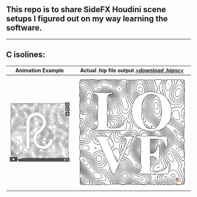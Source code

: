 ## This repo is to share SideFX Houdini scene setups I figured out on my way learning the software.
---


## C isolines:

Animation Example | Actual .hip file output [_>download .hipnc<_](C_isolines_001.hipnc)
------------ | -------------
<a href="https://vimeo.com/246115410"><img src="C_isolines_vimeo.jpg"></a> | <img src="C_isolines.jpg">



